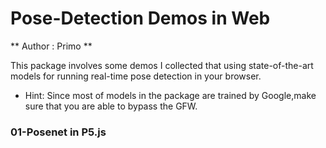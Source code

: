 # Pose-Detection Demos in Web

** Author : Primo **

This package involves some demos I collected that using state-of-the-art models for running real-time pose detection
in your browser.

* Hint: Since most of models in the package are trained by Google,make sure that you are able to bypass the GFW.

### 01-Posenet in P5.js
